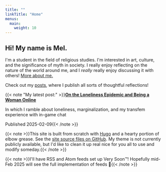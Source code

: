 ```yaml
---
title: ""
linkTitle: "Home"
menus:
  main:
    weight: 10
---
```


## Hi! My name is Mel.

I'm a student in the field of religious studies. I'm interested in art, culture, and the significance of myth in society. I really enjoy reflecting on the nature of the world around me, and I *really* really enjoy discussing it with others! [More about me.](/about)

Check out my [posts](/posts), where I publish all sorts of thoughtful reflections!

{{< note "My latest post:" >}}**[On the Loneliness Epidemic and Being a Woman Online](/2025/02/post-on-the-loneliness-epidemic-and-being-a-woman-online)**

In which I ramble about loneliness, marginalization, and my transfem experience with in-game chat

Published 2025-02-09{{< /note >}}

{{< note >}}This site is built from scratch with [Hugo](https://gohugo.io/) and a hearty portion of elbow grease. See the [site source files on GitHub](https://github.com/qx-7/meadwell.net). My theme is not currently publicly available, but I'd like to clean it up real nice for you all to use and modify someday.{{< /note >}}

{{< note >}}I'll have RSS and Atom feeds set up Very Soon™! Hopefully mid-Feb 2025 will see the full implementation of feeds 💪{{< /note >}}
